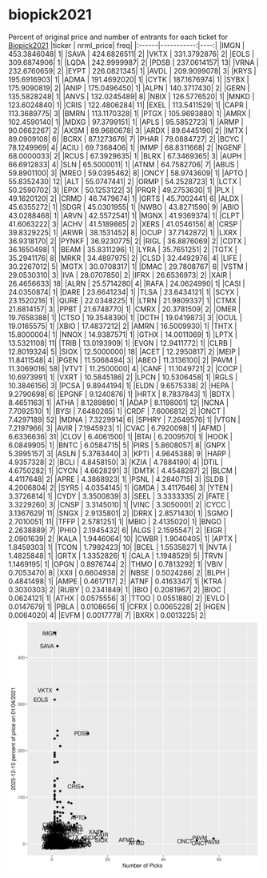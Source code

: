 # biopick2021
Percent of original price and number of entrants for each ticket for [Biopick2021](https://twitter.com/hashtag/Biopick2021)
|ticker |  nrml_price| freq|
|:------|-----------:|----:|
|IMGN   | 453.3846048|    1|
|SAVA   | 424.6826511|    2|
|VKTX   | 331.3792876|    2|
|EOLS   | 309.6874906|    1|
|LQDA   | 242.9999987|    2|
|PDSB   | 237.0614157|   13|
|VRNA   | 232.6760659|    2|
|EYPT   | 226.0821345|    1|
|AVDL   | 209.9099078|    3|
|KRYS   | 195.6916903|    1|
|ADMA   | 191.4692020|    1|
|CYTK   | 187.1676974|    1|
|SYBX   | 175.9090819|    2|
|ANIP   | 175.0496450|    1|
|ALPN   | 140.3717430|    2|
|GERN   | 135.5828248|    1|
|ANVS   | 132.0245489|    8|
|NBIX   | 126.5776520|    1|
|MNKD   | 123.6024840|    1|
|CRIS   | 122.4806284|   11|
|EXEL   | 113.5411529|    1|
|CAPR   | 113.3689775|    3|
|BMRN   | 113.1170328|    1|
|PTGX   | 105.9693880|    1|
|AMRX   | 102.4590140|    1|
|MDXG   |  97.3799151|    1|
|APLS   |  95.5852723|    1|
|ARMP   |  90.0662267|    2|
|AXSM   |  89.9680678|    3|
|ARDX   |  89.6445190|    2|
|IMTX   |  89.0909108|    6|
|BCRX   |  87.1273676|    7|
|PHAR   |  79.0884727|    2|
|BCYC   |  78.1249969|    4|
|ACIU   |  69.7368406|    1|
|IMMP   |  68.8311668|    2|
|NGENF  |  68.0000033|    2|
|RCUS   |  67.3929635|    1|
|BLRX   |  67.3469365|    3|
|AUPH   |  66.6912833|    4|
|SLN    |  65.5000011|    1|
|ATNM   |  64.7582706|    7|
|ABUS   |  59.8901100|    3|
|MREO   |  59.0395462|    8|
|ONCY   |  58.9743609|    1|
|APTO   |  55.8352430|   12|
|ALT    |  55.0747441|    2|
|ORMP   |  54.2528723|    1|
|LCTX   |  50.2590702|    3|
|EPIX   |  50.1253122|    3|
|PRQR   |  49.2753630|    1|
|PLX    |  49.1620120|    2|
|CRMD   |  46.7479674|    1|
|GRTS   |  45.7002441|    6|
|ALDX   |  45.6355272|    1|
|SDGR   |  45.0301955|    1|
|NWBO   |  43.8271590|    9|
|ABIO   |  43.0288468|    1|
|ARVN   |  42.5572541|    1|
|MGNX   |  41.9369374|    1|
|CLPT   |  41.6063222|    3|
|ACHV   |  41.5189865|    2|
|XERS   |  41.0546156|    8|
|CRSP   |  39.8329225|    1|
|ARWR   |  38.1531452|    8|
|OCUP   |  37.7142872|    1|
|LXRX   |  36.9318170|    2|
|PYNKF  |  36.9230775|    2|
|RIGL   |  36.8876069|    2|
|CDTX   |  36.1650498|    1|
|BEAM   |  35.8311296|    1|
|LYRA   |  35.7651251|    2|
|TGTX   |  35.2941176|    8|
|MRKR   |  34.4897975|    2|
|CLSD   |  32.4492976|    4|
|LIFE   |  30.2267012|    5|
|MGTX   |  30.0708317|    1|
|DMAC   |  29.7808767|    6|
|VSTM   |  29.0530310|    3|
|IVA    |  28.0707850|    2|
|IFRX   |  26.6536973|    2|
|XAIR   |  26.4656633|   18|
|ALRN   |  25.5714280|    4|
|RAFA   |  24.0624990|    1|
|CASI   |  24.0350874|    1|
|DARE   |  23.6641234|    1|
|TLSA   |  23.6434121|    1|
|SCYX   |  23.1520216|    1|
|QURE   |  22.0348225|    1|
|LTRN   |  21.9809337|    1|
|CTMX   |  21.6814157|    3|
|PPBT   |  21.6748770|    1|
|CMRX   |  20.3781509|    2|
|OMER   |  19.7658388|    1|
|CTSO   |  19.3548390|    1|
|DCTH   |  19.0419873|    3|
|OCUL   |  19.0165575|    1|
|XBIO   |  17.4837212|    2|
|AMRN   |  16.5009930|    1|
|THTX   |  15.8000004|    1|
|NNOX   |  14.9387571|    1|
|GTHX   |  14.0011069|    1|
|LPTX   |  13.5321108|   11|
|TRIB   |  13.0193909|    1|
|EVGN   |  12.9411772|    1|
|CLRB   |  12.8019324|    5|
|SIOX   |  12.5000000|   18|
|ACET   |  12.2950817|    2|
|MEIP   |  11.8411548|    4|
|PGEN   |  11.5068494|    3|
|ABEO   |  11.3136100|    2|
|PAVM   |  11.3069016|   58|
|VTVT   |  11.2500000|    4|
|CANF   |  11.1049721|    2|
|COCP   |  10.6973991|    1|
|VXRT   |  10.5845186|    2|
|LPCN   |  10.5306458|    1|
|RGLS   |  10.3846156|    3|
|PCSA   |   9.8944194|    1|
|ELDN   |   9.6575338|    2|
|HEPA   |   9.2790698|    6|
|EPGNF  |   9.1240876|    1|
|HRTX   |   8.7837843|    1|
|BDTX   |   8.4651163|    1|
|ATHA   |   8.1289890|    1|
|ADAP   |   8.1198001|   12|
|NCNA   |   7.7092510|    1|
|BYSI   |   7.6480265|    1|
|CRDF   |   7.6006812|    2|
|ONCT   |   7.4297189|   52|
|MDNA   |   7.3229914|    6|
|SPHRY  |   7.2649576|    1|
|VTGN   |   7.2197966|    3|
|AVIR   |   7.1945923|    1|
|CVAC   |   6.7920098|    1|
|AFMD   |   6.6336636|   31|
|CLOV   |   6.4061500|    1|
|BTAI   |   6.2009570|    1|
|HOOK   |   6.0849905|    1|
|BNTC   |   6.0584715|    5|
|PIRS   |   5.8608057|    8|
|GNPX   |   5.3995157|    3|
|ASLN   |   5.3763440|    3|
|KPTI   |   4.9645388|    9|
|HARP   |   4.9357328|    2|
|BCLI   |   4.8458150|    3|
|KZIA   |   4.7884190|    4|
|DTIL   |   4.6750282|    1|
|CYCN   |   4.6628291|    3|
|DMTK   |   4.4548287|    2|
|BLCM   |   4.4117648|    2|
|APRE   |   4.3868923|    1|
|PSNL   |   4.2840715|    3|
|SLDB   |   4.2006804|    2|
|SYRS   |   4.0354145|    1|
|GMDA   |   3.4117646|    3|
|YTEN   |   3.3726814|    1|
|CYDY   |   3.3500839|    3|
|SEEL   |   3.3333335|    2|
|FATE   |   3.3229260|    3|
|CNSP   |   3.3145010|    1|
|VINC   |   3.3050001|    2|
|CYCC   |   3.1367629|   11|
|SNGX   |   2.9135801|    2|
|DRRX   |   2.8571430|    1|
|SGMO   |   2.7010051|   11|
|TFFP   |   2.5781251|    1|
|MBIO   |   2.4135020|    1|
|BNGO   |   2.2638889|    7|
|PHIO   |   2.1945432|    6|
|ALGS   |   2.1595547|    2|
|EIGR   |   2.0901639|    2|
|KALA   |   1.9446064|   10|
|CWBR   |   1.9040405|    1|
|APTX   |   1.8459303|    1|
|TCON   |   1.7992423|   10|
|BCEL   |   1.5535827|    1|
|NVTA   |   1.4825848|    1|
|GRTX   |   1.3352826|    1|
|CALA   |   1.1948529|    5|
|TRVN   |   1.1469195|    1|
|OPGN   |   0.8976744|    2|
|THMO   |   0.7813292|    1|
|VBIV   |   0.7053470|    8|
|XXII   |   0.6604938|    2|
|NBSE   |   0.5024286|    2|
|BLPH   |   0.4841498|    1|
|AMPE   |   0.4617117|    2|
|ATNF   |   0.4163347|    1|
|KTRA   |   0.3030303|    2|
|RUBY   |   0.2341849|    1|
|IBIO   |   0.2081967|    2|
|BIOC   |   0.0624121|    1|
|ATHX   |   0.0575556|    3|
|TTOO   |   0.0551880|    2|
|EVLO   |   0.0147679|    1|
|PBLA   |   0.0108656|    1|
|CFRX   |   0.0065228|    2|
|HGEN   |   0.0064020|    4|
|EVFM   |   0.0017778|    7|
|BXRX   |   0.0013225|    2|
![retvspicks](biopicks.png?raw=true)
